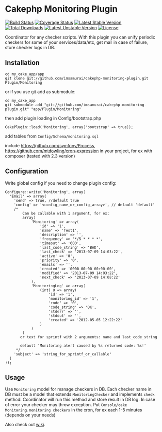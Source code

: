 Cakephp Monitoring Plugin
=========================
[![Build Status](https://travis-ci.org/imsamurai/cakephp-monitoring-plugin.png)](https://travis-ci.org/imsamurai/cakephp-monitoring-plugin) [![Coverage Status](https://coveralls.io/repos/imsamurai/cakephp-monitoring-plugin/badge.png?branch=master)](https://coveralls.io/r/imsamurai/cakephp-monitoring-plugin?branch=master) [![Latest Stable Version](https://poser.pugx.org/imsamurai/cakephp-monitoring-plugin/v/stable.png)](https://packagist.org/packages/imsamurai/cakephp-monitoring-plugin) [![Total Downloads](https://poser.pugx.org/imsamurai/cakephp-monitoring-plugin/downloads.png)](https://packagist.org/packages/imsamurai/cakephp-monitoring-plugin) [![Latest Unstable Version](https://poser.pugx.org/imsamurai/cakephp-monitoring-plugin/v/unstable.png)](https://packagist.org/packages/imsamurai/cakephp-monitoring-plugin) [![License](https://poser.pugx.org/imsamurai/cakephp-monitoring-plugin/license.png)](https://packagist.org/packages/imsamurai/cakephp-monitoring-plugin)

Coordinator for any checker scripts.
With this plugin you can unify periodic checkers for some of your services/data/etc,
get mail in case of failure, store checker logs in DB.

## Installation

	cd my_cake_app/app
	git clone git://github.com/imsamurai/cakephp-monitoring-plugin.git Plugin/Monitoring

or if you use git add as submodule:

	cd my_cake_app
	git submodule add "git://github.com/imsamurai/cakephp-monitoring-plugin.git" "app/Plugin/Monitoring"

then add plugin loading in Config/bootstrap.php

	CakePlugin::load('Monitoring', array('bootstrap' => true));

add tables from `Config/Schema/monitoring.sql`

include
https://github.com/symfony/Process,
https://github.com/mtdowling/cron-expression
 in your project, for ex with composer (tested with 2.3 version)

## Configuration

Write global config if you need to change plugin config:

	Configure::write('Monitoring', array(
      'Email' => array(
	    'send' => true, //default true
	    'config' => '<config_name_or_config_array>', // default 'default'
		/*
		    Can be callable with 1 argument, for ex:
		 	array(
				'Monitoring' => array(
					'id' => '1',
					'name' => 'Test1',
					'description' => '',
					'frequency' => '*/5 * * * *',
					'timeout' => '600',
					'last_code_string' => 'BAD',
					'last_check' => '2013-07-09 14:03:22',
					'active' => '0',
					'priority' => '0',
					'emails' => '',
					'created' => '0000-00-00 00:00:00',
					'modified' => '2013-07-09 14:03:22',
					'next_check' => '2013-07-09 14:08:22'
				),
				'MonitoringLog' => array(
					(int) 0 => array(
						'id' => '1',
						'monitoring_id' => '1',
						'code' => '0',
						'code_string' => 'OK',
						'stderr' => '',
						'stdout' => '',
						'created' => '2012-05-05 12:22:22'
					)
				)
			)
		   or text for sprintf with 2 arguments: name and last_code_string

		   default 'Monitoring alert caused by %s returned code: %s!'
		 */
        'subject' => 'string_for_sprintf_or_callable'
      )
	));

## Usage

Use `Monitoring` model for manage checkers in DB.
Each checker name in DB must be a model that extends `MonitoringChecker` and implements `check` method.
Coordinator will run this method and store result in DB log.
In case of error your checker may throw exception.
Put `Console/cake Monitoring.monitoring checkers` in the cron, for ex each 1-5 minutes (depends on your needs)

Also check out [wiki](https://github.com/imsamurai/cakephp-monitoring-plugin/wiki).
